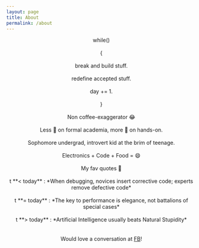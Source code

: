```yaml
---
layout: page
title: About
permalink: /about
---
```

<center>
while() <br>
 <br>
{ <br>
 <br>
	break and build stuff. <br>
 <br>
	redefine accepted stuff. <br>
 <br>
	day += 1. <br>
 <br>
} <br>
 <br>
Non coffee-exaggerator 😂 <br>
 <br>
Less 🔎 on formal academia, more 🔎 on hands-on. <br>
 <br>
Sophomore undergrad, introvert kid at the brim of teenage. <br>
 <br>
Electronics + Code + Food = 😄 <br>
 <br>
My fav quotes 🏃 <br>
 <br>
t **< today** : *When debugging, novices insert corrective code; experts remove defective code* <br>
 <br>
t **= today** : *The key to performance is elegance, not battalions of special cases* <br>
 <br>
t **> today** : *Artificial Intelligence usually beats Natural Stupidity* <br>
 <br>
 <br>
Would love a conversation at <a href="https://www.facebook.com/rounakdatta">FB</a>! <br>
</center>
